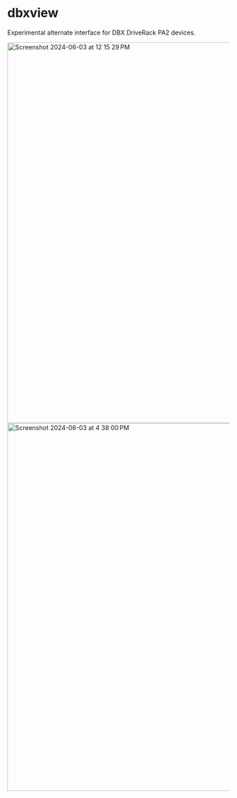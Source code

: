 # dbxview
Experimental alternate interface for DBX DriveRack PA2 devices. 

<img width="864" alt="Screenshot 2024-06-03 at 12 15 29 PM" src="https://github.com/tcdent/dbxview/assets/54419/46ccd4b8-c12b-4d48-ba4a-dc8a6610701e">

<img width="835" alt="Screenshot 2024-06-03 at 4 38 00 PM" src="https://github.com/tcdent/dbxview/assets/54419/8c0d8e73-4a87-4a26-b91d-101027064d67">
